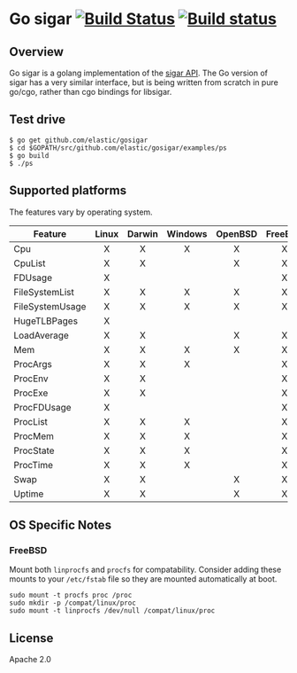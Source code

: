 # Go sigar [![Build Status](https://travis-ci.org/elastic/gosigar.svg?branch=master)](https://travis-ci.org/elastic/gosigar) [![Build status](https://ci.appveyor.com/api/projects/status/4yh6sa7u97ek5uib/branch/master?svg=true)](https://ci.appveyor.com/project/elastic-beats/gosigar/branch/master)


## Overview

Go sigar is a golang implementation of the
[sigar API](https://github.com/hyperic/sigar).  The Go version of
sigar has a very similar interface, but is being written from scratch
in pure go/cgo, rather than cgo bindings for libsigar.

## Test drive

    $ go get github.com/elastic/gosigar
    $ cd $GOPATH/src/github.com/elastic/gosigar/examples/ps
    $ go build
    $ ./ps

## Supported platforms

The features vary by operating system.

| Feature         | Linux | Darwin | Windows | OpenBSD | FreeBSD |
|-----------------|:-----:|:------:|:-------:|:-------:|:-------:|
| Cpu             |   X   |    X   |    X    |    X    |    X    |
| CpuList         |   X   |    X   |         |    X    |    X    |
| FDUsage         |   X   |        |         |         |    X    |
| FileSystemList  |   X   |    X   |    X    |    X    |    X    |
| FileSystemUsage |   X   |    X   |    X    |    X    |    X    |
| HugeTLBPages    |   X   |        |         |         |         |
| LoadAverage     |   X   |    X   |         |    X    |    X    |
| Mem             |   X   |    X   |    X    |    X    |    X    |
| ProcArgs        |   X   |    X   |    X    |         |    X    |
| ProcEnv         |   X   |    X   |         |         |    X    |
| ProcExe         |   X   |    X   |         |         |    X    |
| ProcFDUsage     |   X   |        |         |         |    X    |
| ProcList        |   X   |    X   |    X    |         |    X    |
| ProcMem         |   X   |    X   |    X    |         |    X    |
| ProcState       |   X   |    X   |    X    |         |    X    |
| ProcTime        |   X   |    X   |    X    |         |    X    |
| Swap            |   X   |    X   |         |    X    |    X    |
| Uptime          |   X   |    X   |         |    X    |    X    |

## OS Specific Notes

### FreeBSD

Mount both `linprocfs` and `procfs` for compatability. Consider adding these
mounts to your `/etc/fstab` file so they are mounted automatically at boot.

```
sudo mount -t procfs proc /proc
sudo mkdir -p /compat/linux/proc
sudo mount -t linprocfs /dev/null /compat/linux/proc
```

## License

Apache 2.0
